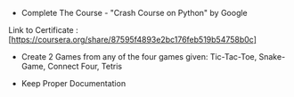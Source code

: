 - Complete The Course - "Crash Course on Python" by Google

Link to Certificate : [https://coursera.org/share/87595f4893e2bc176feb519b54758b0c]

- Create 2 Games from any of the four games given: Tic-Tac-Toe, Snake-Game, Connect Four, Tetris

- Keep Proper Documentation
